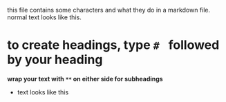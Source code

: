 this file contains some characters and what they do in a markdown file. normal text looks like this.


# to create headings, type `# ` followed by your heading

**wrap your text with `**` on either side for subheadings**

* text looks like this

